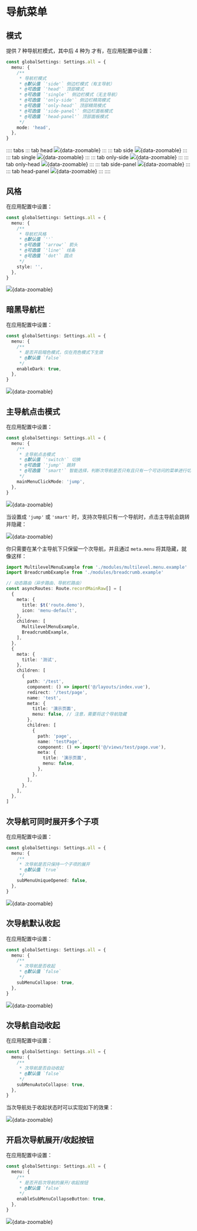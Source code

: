 # 导航菜单

## 模式

提供 7 种导航栏模式，其中后 4 种为 才有，在应用配置中设置：

```ts {2-14}
const globalSettings: Settings.all = {
  menu: {
    /**
     * 导航栏模式
     * @默认值 `'side'` 侧边栏模式（有主导航）
     * @可选值 `'head'` 顶部模式
     * @可选值 `'single'` 侧边栏模式（无主导航）
     * @可选值 `'only-side'` 侧边栏精简模式
     * @可选值 `'only-head'` 顶部精简模式
     * @可选值 `'side-panel'` 侧边栏面板模式
     * @可选值 `'head-panel'` 顶部面板模式
     */
    mode: 'head',
  },
}
```

:::: tabs
::: tab head
![](/menu-mode-head.png){data-zoomable}
:::
::: tab side
![](/menu-mode-side.png){data-zoomable}
:::
::: tab single
![](/menu-mode-single.png){data-zoomable}
:::
::: tab only-side
![](/menu-mode-only-side.png){data-zoomable}
:::
::: tab only-head
![](/menu-mode-only-head.png){data-zoomable}
:::
::: tab side-panel
![](/menu-mode-side-panel.png){data-zoomable}
:::
::: tab head-panel
![](/menu-mode-head-panel.png){data-zoomable}
:::
::::

## 风格

在应用配置中设置：

```ts {2-11}
const globalSettings: Settings.all = {
  menu: {
    /**
     * 导航栏风格
     * @默认值 `''`
     * @可选值 `'arrow'` 箭头
     * @可选值 `'line'` 线条
     * @可选值 `'dot'` 圆点
     */
    style: '',
  },
}
```

![](/menu-style.png){data-zoomable}

## 暗黑导航栏

在应用配置中设置：

```ts {2-8}
const globalSettings: Settings.all = {
  menu: {
    /**
     * 是否开启暗色模式，仅在亮色模式下生效
     * @默认值 `false`
     */
    enableDark: true,
  },
}
```

![](/menu-dark.png){data-zoomable}

## 主导航点击模式

<Badge text="导航栏模式为 side / head 时支持" />

在应用配置中设置：

```ts {2-10}
const globalSettings: Settings.all = {
  menu: {
    /**
     * 主导航点击模式
     * @默认值 `'switch'` 切换
     * @可选值 `'jump'` 跳转
     * @可选值 `'smart'` 智能选择，判断次导航是否只有且只有一个可访问的菜单进行切换或跳转操作
     */
    mainMenuClickMode: 'jump',
  },
}
```

![](/menu-mainmenuclickmode.gif){data-zoomable}

当设置成 `'jump'` 或 `'smart'` 时，支持次导航只有一个导航时，点击主导航会跳转并隐藏：

![](/menu-mainmenuclickmodeplus.gif){data-zoomable}

你只需要在某个主导航下只保留一个次导航，并且通过 `meta.menu` 将其隐藏，就像这样：

```ts {16-43}
import MultilevelMenuExample from './modules/multilevel.menu.example'
import BreadcrumbExample from './modules/breadcrumb.example'

// 动态路由（异步路由、导航栏路由）
const asyncRoutes: Route.recordMainRaw[] = [
  {
    meta: {
      title: $t('route.demo'),
      icon: 'menu-default',
    },
    children: [
      MultilevelMenuExample,
      BreadcrumbExample,
    ],
  },
  {
    meta: {
      title: '测试',
    },
    children: [
      {
        path: '/test',
        component: () => import('@/layouts/index.vue'),
        redirect: '/test/page',
        name: 'test',
        meta: {
          title: '演示页面',
          menu: false, // 注意，需要将这个导航隐藏
        },
        children: [
          {
            path: 'page',
            name: 'testPage',
            component: () => import('@/views/test/page.vue'),
            meta: {
              title: '演示页面',
              menu: false,
            },
          },
        ],
      },
    ],
  },
]
```

## 次导航可同时展开多个子项

<Badge text="导航栏模式为 side / head / single 时支持" />

在应用配置中设置：

```ts {2-8}
const globalSettings: Settings.all = {
  menu: {
    /**
     * 次导航是否只保持一个子项的展开
     * @默认值 `true`
     */
    subMenuUniqueOpened: false,
  },
}
```

![](/menu-submenuuniqueopened.gif){data-zoomable}

## 次导航默认收起

<Badge text="导航栏模式为 side / head / single 时支持" />

在应用配置中设置：

```ts {2-8}
const globalSettings: Settings.all = {
  menu: {
    /**
     * 次导航是否收起
     * @默认值 `false`
     */
    subMenuCollapse: true,
  },
}
```

![](/menu-submenucollapse.png){data-zoomable}

## 次导航自动收起

<Badge text="导航栏模式为 side / head / single 时支持" />

在应用配置中设置：

```ts {2-8}
const globalSettings: Settings.all = {
  menu: {
    /**
     * 次导航是否自动收起
     * @默认值 `false`
     */
    subMenuAutoCollapse: true,
  },
}
```

当次导航处于收起状态时可以实现如下的效果：

![](/menu-submenuautocollapse.gif){data-zoomable}

## 开启次导航展开/收起按钮

<Badge text="导航栏模式为 side / head / single 时支持" />

在应用配置中设置：

```ts {2-8}
const globalSettings: Settings.all = {
  menu: {
    /**
     * 是否开启次导航的展开/收起按钮
     * @默认值 `false`
     */
    enableSubMenuCollapseButton: true,
  },
}
```

![](/menu-enablesubmenucollapsebutton.gif){data-zoomable}